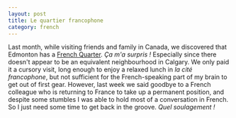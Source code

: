```yaml
---
layout: post
title: Le quartier francophone
category: french
---
```


Last month, while visiting friends and family in Canada, we discovered that
Edmonton has a [French Quarter](http://www.frenchquarteredmonton.ca/).
*Ça m'a surpris !*
Especially since there doesn't appear to be an equivalent neighbourhood in
Calgary.
We only paid it a cursory visit, long enough to enjoy a relaxed lunch in *la
cité francophone*, but not sufficient for the French-speaking part of my brain
to get out of first gear.
However, last week we said goodbye to a French colleague who is returning to
France to take up a permanent position, and despite some stumbles I was able
to hold most of a conversation in French.
So I just need some time to get back in the groove.
*Quel soulagement !*
